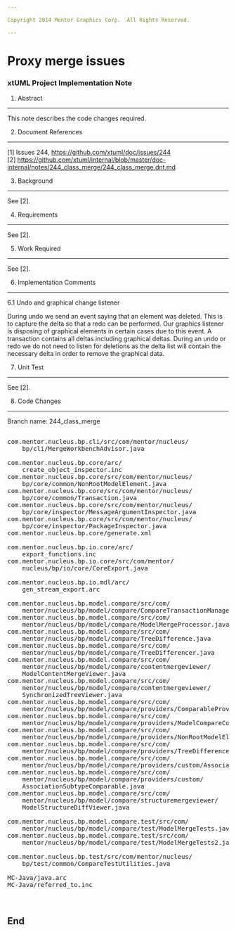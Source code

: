 ```yaml
---

Copyright 2014 Mentor Graphics Corp.  All Rights Reserved.

---
```


# Proxy merge issues
### xtUML Project Implementation Note

1. Abstract
-----------
This note describes the code changes required.

2. Document References
----------------------
[1] Issues 244, https://github.com/xtuml/doc/issues/244  
[2] https://github.com/xtuml/internal/blob/master/doc-internal/notes/244_class_merge/244_class_merge.dnt.md

3. Background
-------------
See [2].

4. Requirements
---------------
See [2].

5. Work Required
----------------
See [2].

6. Implementation Comments
--------------------------
6.1 Undo and graphical change listener

During undo we send an event saying that an element was deleted.  This is to
capture the delta so that a redo can be performed.  Our graphics listener is
disposing of graphical elements in certain cases due to this event.  A
transaction contains all deltas including graphical deltas.  During an undo or
redo we do not need to listen for deletions as the delta list will contain the
necessary delta in order to remove the graphical data.

7. Unit Test
------------
See [2].

8. Code Changes
---------------
Branch name: 244_class_merge

<pre>

com.mentor.nucleus.bp.cli/src/com/mentor/nucleus/
    bp/cli/MergeWorkbenchAdvisor.java

com.mentor.nucleus.bp.core/arc/
    create_object_inspector.inc
com.mentor.nucleus.bp.core/src/com/mentor/nucleus/
    bp/core/common/NonRootModelElement.java
com.mentor.nucleus.bp.core/src/com/mentor/nucleus/
    bp/core/common/Transaction.java
com.mentor.nucleus.bp.core/src/com/mentor/nucleus/
    bp/core/inspector/MessageArgumentInspector.java
com.mentor.nucleus.bp.core/src/com/mentor/nucleus/
    bp/core/inspector/PackageInspector.java
com.mentor.nucleus.bp.core/generate.xml

com.mentor.nucleus.bp.io.core/arc/
    export_functions.inc
com.mentor.nucleus.bp.io.core/src/com/mentor/
    nucleus/bp/io/core/CoreExport.java

com.mentor.nucleus.bp.io.mdl/arc/
    gen_stream_export.arc

com.mentor.nucleus.bp.model.compare/src/com/
    mentor/nucleus/bp/model/compare/CompareTransactionManager.java
com.mentor.nucleus.bp.model.compare/src/com/
    mentor/nucleus/bp/model/compare/ModelMergeProcessor.java
com.mentor.nucleus.bp.model.compare/src/com/
    mentor/nucleus/bp/model/compare/TreeDifference.java
com.mentor.nucleus.bp.model.compare/src/com/
    mentor/nucleus/bp/model/compare/TreeDifferencer.java
com.mentor.nucleus.bp.model.compare/src/com/
    mentor/nucleus/bp/model/compare/contentmergeviewer/
    ModelContentMergeViewer.java
com.mentor.nucleus.bp.model.compare/src/com/
    mentor/nucleus/bp/model/compare/contentmergeviewer/
    SynchronizedTreeViewer.java
com.mentor.nucleus.bp.model.compare/src/com/
    mentor/nucleus/bp/model/compare/providers/ComparableProvider.java
com.mentor.nucleus.bp.model.compare/src/com/
    mentor/nucleus/bp/model/compare/providers/ModelCompareContentProvider.java
com.mentor.nucleus.bp.model.compare/src/com/
    mentor/nucleus/bp/model/compare/providers/NonRootModelElementComparable.java
com.mentor.nucleus.bp.model.compare/src/com/
    mentor/nucleus/bp/model/compare/providers/TreeDifferenceContentProvider.java
com.mentor.nucleus.bp.model.compare/src/com/
    mentor/nucleus/bp/model/compare/providers/custom/AssociationComparable.java
com.mentor.nucleus.bp.model.compare/src/com/
    mentor/nucleus/bp/model/compare/providers/custom/
    AssociationSubtypeComparable.java
com.mentor.nucleus.bp.model.compare/src/com/
    mentor/nucleus/bp/model/compare/structuremergeviewer/
    ModelStructureDiffViewer.java

com.mentor.nucleus.bp.model.compare.test/src/com/
    mentor/nucleus/bp/model/compare/test/ModelMergeTests.java
com.mentor.nucleus.bp.model.compare.test/src/com/
    mentor/nucleus/bp/model/compare/test/ModelMergeTests2.java

com.mentor.nucleus.bp.test/src/com/mentor/nucleus/
    bp/test/common/CompareTestUtilities.java

MC-Java/java.arc
MC-Java/referred_to.inc


</pre>

End
---

